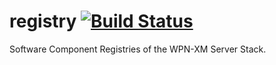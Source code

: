 registry [![Build Status](https://travis-ci.org/WPN-XM/registry.svg?branch=master)](https://travis-ci.org/WPN-XM/registry)
========

Software Component Registries of the WPN-XM Server Stack.

